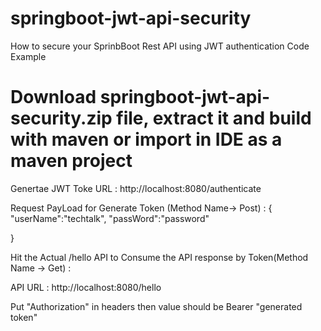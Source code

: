 # springboot-jwt-api-security
How to secure your SprinbBoot Rest API using JWT authentication Code Example

# Download springboot-jwt-api-security.zip file, extract it and build with maven or import in IDE as a maven project

Genertae JWT Toke URL : http://localhost:8080/authenticate


Request PayLoad for Generate Token (Method Name-> Post) : 
{
	"userName":"techtalk",
	"passWord":"password"
	
}

Hit the Actual /hello API to Consume the API response by Token(Method Name -> Get) :

API URL : http://localhost:8080/hello

Put "Authorization" in headers then value should be Bearer "generated token"
